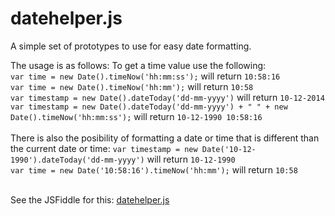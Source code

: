 datehelper.js
=============

A simple set of prototypes to use for easy date formatting.

The usage is as follows:
To get a time value use the following:<br />
`var time = new Date().timeNow('hh:mm:ss');` will return `10:58:16`<br />
`var time = new Date().timeNow('hh:mm');` will return `10:58`<br />
`var timestamp = new Date().dateToday('dd-mm-yyyy')` will return `10-12-2014`<br />
`var timestamp = new Date().dateToday('dd-mm-yyyy') + " " + new Date().timeNow('hh:mm:ss');` will return `10-12-1990 10:58:16` <br />
<br />
There is also the posibility of formatting a date or time that is different than the current date or time:
`var timestamp = new Date('10-12-1990').dateToday('dd-mm-yyyy')` will return `10-12-1990`<br />
`var time = new Date('10:58:16').timeNow('hh:mm');` will return `10:58`<br />
<br />


See the JSFiddle for this: [datehelper.js](http://jsfiddle.net/VeldMuijz/7ctk6633/7/)
